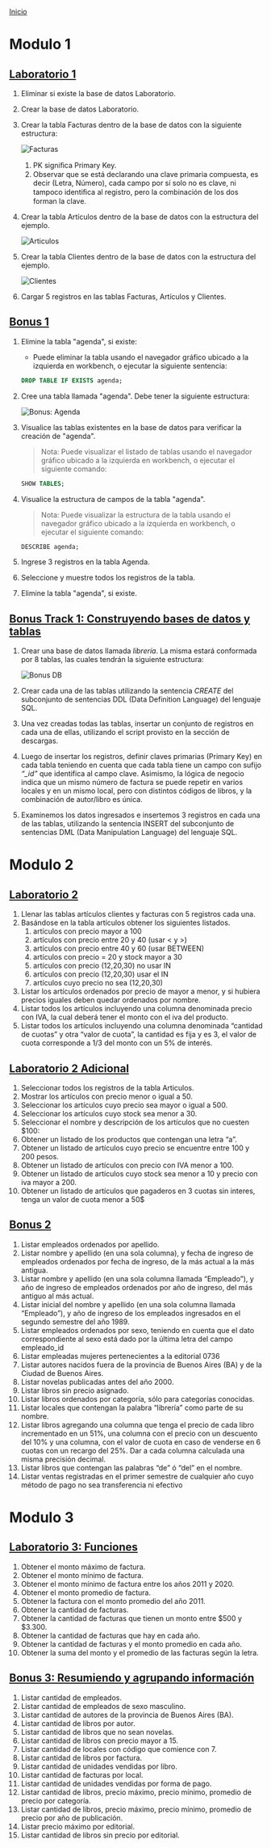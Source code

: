 [Inicio](../../README.md)
# Modulo 1
## [Laboratorio 1](1-laboratorio.sql)
1. Eliminar si existe la base de datos Laboratorio.
1. Crear la base de datos Laboratorio.
1. Crear la tabla Facturas dentro de la base de datos con la siguiente estructura:

    ![Facturas](../../img/facturas.png)
    1. PK signiﬁca Primary Key.
    1. Observar que se está declarando una clave primaria compuesta, es decir (Letra, Número), cada campo por sí solo no es clave, ni tampoco identiﬁca al registro, pero la combinación de los dos forman la clave.
1. Crear la tabla Artículos dentro de la base de datos con la estructura del ejemplo.

    ![Articulos](../../img/articulos.png)
1. Crear la tabla Clientes dentro de la base de datos con la estructura del ejemplo.

    ![Clientes](../../img/clientes.png)
1. Cargar 5 registros en las tablas Facturas, Artículos y Clientes.

## [Bonus 1](1-bonus.sql)
1. Elimine la tabla "agenda", si existe:
    * Puede eliminar la tabla usando el navegador gráfico ubicado a la izquierda en workbench, o ejecutar la siguiente sentencia:

    ```sql
    DROP TABLE IF EXISTS agenda;
    ```
1. Cree una tabla llamada "agenda". Debe tener la siguiente estructura:

    ![Bonus: Agenda](../../img/1-bonus-table.png)
1. Visualice las tablas existentes en la base de datos para verificar la creación de "agenda".

    > Nota: Puede visualizar el listado de tablas usando el navegador gráfico ubicado a la izquierda en workbench, o ejecutar el siguiente comando:

    ```sql
    SHOW TABLES;
    ```
1. Visualice la estructura de campos de la tabla "agenda".

    > Nota: Puede visualizar la estructura de la tabla usando el navegador gráfico ubicado a la izquierda en workbench, o ejecutar el siguiente comando:

    ```sql
    DESCRIBE agenda;
    ```
1. Ingrese 3 registros en la tabla Agenda.
1. Seleccione y muestre todos los registros de la tabla.
1. Elimine la tabla "agenda", si existe.

## [Bonus Track 1: Construyendo bases de datos y tablas](1-bonus-track.sql)
1. Crear una base de datos llamada _librería_. La misma estará conformada por 8 tablas, las cuales tendrán la siguiente estructura:

    ![Bonus DB](../../img/1-bonus-track-db.png)

1. Crear cada una de las tablas utilizando la sentencia _CREATE_ del subconjunto de sentencias DDL (Data Definition Language) del lenguaje SQL.
1. Una vez creadas todas las tablas, insertar un conjunto de registros en cada una de ellas, utilizando el script provisto en la sección de descargas.
1. Luego de insertar los registros, definir claves primarias (Primary Key) en cada tabla teniendo en cuenta que cada tabla tiene un campo con sufijo _“\_id”_ que identifica al campo clave. Asimismo, la lógica de negocio indica que un mismo número de factura se puede repetir en varios locales y en un mismo local, pero con distintos códigos de libros, y la combinación de autor/libro es única.
1. Examinemos los datos ingresados e insertemos 3 registros en cada una de las tablas, utilizando la sentencia INSERT del subconjunto de sentencias DML (Data Manipulation Language) del lenguaje SQL.

# Modulo 2
## [Laboratorio 2](2-laboratorio.sql)
1. Llenar las tablas artículos clientes y facturas con 5 registros cada una.
1. Basándose en la tabla artículos obtener los siguientes listados.
    1. artículos con precio mayor a 100
    1. artículos con precio entre 20 y 40 (usar < y >)
    1. artículos con precio entre 40 y 60 (usar BETWEEN)
    1. artículos con precio = 20 y stock mayor a 30
    1. artículos con precio (12,20,30) no usar IN
    1. artículos con precio (12,20,30) usar el IN
    1. artículos cuyo precio no sea (12,20,30)
1. Listar los artículos ordenados por precio de mayor a menor, y si hubiera precios iguales deben quedar ordenados por nombre.
1. Listar todos los artículos incluyendo una columna denominada precio con IVA, la cual deberá tener el monto con el iva del producto.
1. Listar todos los artículos incluyendo una columna denominada “cantidad de cuotas” y otra “valor de cuota”, la cantidad es fija y es 3, el valor de cuota corresponde a 1/3 del monto con un 5% de interés.
## [Laboratorio 2 Adicional](2-laboratorio-adicional.sql)
1. Seleccionar todos los registros de la tabla Articulos.
1. Mostrar los artículos con precio menor o igual a 50.
1. Seleccionar los artículos cuyo precio sea mayor o igual a 500.
1. Seleccionar los artículos cuyo stock sea menor a 30.
1. Seleccionar el nombre y descripción de los artículos que no cuesten $100:
1. Obtener un listado de los productos que contengan una letra “a”.
1. Obtener un listado de artículos cuyo precio se encuentre entre 100 y 200 pesos.
1. Obtener un listado de artículos con precio con IVA menor a 100.
1. Obtener un listado de artículos cuyo stock sea menor a 10 y precio con iva mayor a 200.
1. Obtener un listado de artículos que pagaderos en 3 cuotas sin interes, tenga un valor de cuota menor a 50$

## [Bonus 2](2-bonus.sql)
1. Listar empleados ordenados por apellido.
1. Listar nombre y apellido (en una sola columna), y fecha de ingreso de empleados ordenados por fecha de ingreso, de la más actual a la más antigua.
1. Listar nombre y apellido (en una sola columna llamada “Empleado”), y año de ingreso de empleados ordenados por año de ingreso, del más antiguo al más actual.
1. Listar inicial del nombre y apellido (en una sola columna llamada “Empleado”), y año de ingreso de los empleados ingresados en el segundo semestre del año 1989.
1. Listar empleados ordenados por sexo, teniendo en cuenta que el dato correspondiente al sexo está dado por la última letra del campo empleado_id
1. Listar empleadas mujeres pertenecientes a la editorial 0736
1. Listar autores nacidos fuera de la provincia de Buenos Aires (BA) y de la Ciudad de Buenos Aires.
1. Listar novelas publicadas antes del año 2000.
1. Listar libros sin precio asignado.
1. Listar libros ordenados por categoría, sólo para categorías conocidas.
1. Listar locales que contengan la palabra “librería” como parte de su nombre.
1. Listar libros agregando una columna que tenga el precio de cada libro incrementado en un 51%, una columna con el precio con un descuento del 10% y una columna, con el valor de cuota en caso de venderse en 6 cuotas con un recargo del 25%. Dar a cada columna calculada una misma precisión decimal.
1. Listar libros que contengan las palabras “de” ó “del” en el nombre.
1. Listar ventas registradas en el primer semestre de cualquier año cuyo método de pago no sea transferencia ni efectivo

# Modulo 3
## [Laboratorio 3: Funciones]()
1. Obtener el monto máximo de factura.
2. Obtener el monto mínimo de factura.
3. Obtener el monto mínimo de factura entre los años 2011 y 2020.
4. Obtener el monto promedio de factura.
5. Obtener la factura con el monto promedio del año 2011.
6. Obtener la cantidad de facturas.
7. Obtener la cantidad de facturas que tienen un monto entre $500 y $3.300.
8. Obtener la cantidad de facturas que hay en cada año.
9. Obtener la cantidad de facturas y el monto promedio en cada año.
10. Obtener la suma del monto y el promedio de las facturas según la letra.

## [Bonus 3: Resumiendo y agrupando información]()
1. Listar cantidad de empleados.
2. Listar cantidad de empleados de sexo masculino.
3. Listar cantidad de autores de la provincia de Buenos Aires (BA).
4. Listar cantidad de libros por autor.
5. Listar cantidad de libros que no sean novelas.
6. Listar cantidad de libros con precio mayor a 15.
7. Listar cantidad de locales con código que comience con 7.
8. Listar cantidad de libros por factura.
9. Listar cantidad de unidades vendidas por libro.
10. Listar cantidad de facturas por local.
11. Listar cantidad de unidades vendidas por forma de pago.
12. Listar cantidad de libros, precio máximo, precio mínimo, promedio de precio por categoría.
13. Listar cantidad de libros, precio máximo, precio mínimo, promedio de precio por año de publicación.
14. Listar precio máximo por editorial.
15. Listar cantidad de libros sin precio por editorial.